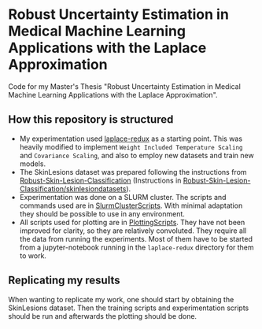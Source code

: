 
# Robust Uncertainty Estimation in Medical Machine Learning Applications with the Laplace Approximation
Code for my Master's Thesis "Robust Uncertainty Estimation in Medical Machine Learning Applications with the Laplace Approximation". 


## How this repository is structured
- My experimentation used [laplace-redux](https://github.com/runame/laplace-redux) as a starting point. This was heavily modified to implement ``Weight Included Temperature Scaling`` and ``Covariance Scaling``, and also to employ new datasets and train new models.
- The SkinLesions dataset was prepared following the instructions from [Robust-Skin-Lesion-Classification](https://github.com/ZerojumpLine/Robust-Skin-Lesion-Classification) (Instructions in [Robust-Skin-Lesion-Classification/skinlesiondatasets](Robust-Skin-Lesion-Classification/skinlesiondatasets/README.md)).
- Experimentation was done on a SLURM cluster. The scripts and commands used are in [SlurmClusterScripts](SlurmClusterScripts). With minimal adaptation they should be possible to use in any environment. 
- All scripts used for plotting are in [PlottingScripts](PlottingScripts). They have not been improved for clarity, so they are relatively convoluted. They require all the data from running the experiments. Most of them have to be started from a jupyter-notebook running in the ``laplace-redux`` directory for them to work.  


## Replicating my results
When wanting to replicate my work, one should start by obtaining the SkinLesions dataset. Then the training scripts and experimentation scripts should be run and afterwards the plotting should be done. 
